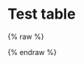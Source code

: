 # Test table

{% raw %}
<div id="diplay_description"> </div>
{% endraw %}

<script>
$(document).ready(function() {
  hu = window.location.search.substring(1);
  searchfor = hu.split("=");
  if( searchfor[0]=="action" ) {
      fetch(".syntax.0.json")
        .then(response => {
        if (!response.ok) {
          throw new Error('Network response was not ok');
        }
        return response.json();
        })
        .then(data => document.getElementById("diplay_description").innerHTML = data)
      //document.getElementById("diplay_description").innerHTML = "<b>Showing lessons that use </br></br>" + searchfor[1] + " (action) " + "</b>";
  }  
});
</script>
